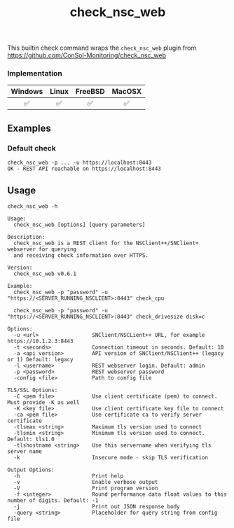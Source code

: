 ﻿---
title: check_nsc_web
---

This builtin check command wraps the `check_nsc_web` plugin from https://github.com/ConSol-Monitoring/check_nsc_web

### Implementation

| Windows | Linux | FreeBSD | MacOSX |
|:-------:|:-----:|:-------:|:------:|
| :white_check_mark: | :white_check_mark: | :white_check_mark: | :white_check_mark: |

## Examples

### Default check

    check_nsc_web -p ... -u https://localhost:8443
    OK - REST API reachable on https://localhost:8443

## Usage

    check_nsc_web -h

```
Usage:
  check_nsc_web [options] [query parameters]

Description:
  check_nsc_web is a REST client for the NSClient++/SNClient+ webserver for querying
  and receiving check information over HTTPS.

Version:
  check_nsc_web v0.6.1

Example:
  check_nsc_web -p "password" -u "https://<SERVER_RUNNING_NSCLIENT>:8443" check_cpu

  check_nsc_web -p "password" -u "https://<SERVER_RUNNING_NSCLIENT>:8443" check_drivesize disk=c

Options:
  -u <url>                 SNClient/NSCLient++ URL, for example https://10.1.2.3:8443
  -t <seconds>             Connection timeout in seconds. Default: 10
  -a <api version>         API version of SNClient/NSClient++ (legacy or 1) Default: legacy
  -l <username>            REST webserver login. Default: admin
  -p <password>            REST webserver password
  -config <file>           Path to config file

TLS/SSL Options:
  -C <pem file>            Use client certificate (pem) to connect. Must provide -K as well
  -K <key file>            Use client certificate key file to connect
  -ca <pem file>           Use certificate ca to verify server certificate
  -tlsmax <string>         Maximum tls version used to connect
  -tlsmin <string>         Minimum tls version used to connect. Default: tls1.0
  -tlshostname <string>    Use this servername when verifying tls server name
  -k                       Insecure mode - skip TLS verification

Output Options:
  -h                       Print help
  -v                       Enable verbose output
  -V                       Print program version
  -f <integer>             Round performance data float values to this number of digits. Default: -1
  -j                       Print out JSON response body
  -query <string>          Placeholder for query string from config file
```
